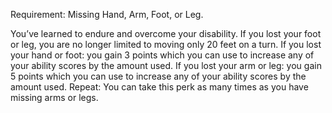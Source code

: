 Requirement: Missing Hand, Arm, Foot, or Leg. 

You’ve learned to endure and overcome your disability. If you lost your foot or leg, you are no longer limited to moving only 20 feet on a turn. If you lost your hand or foot: you gain 3 points which you can use to increase any of your ability scores by the amount used. If you lost your arm or leg: you gain 5 points which you can use to increase any of your ability scores by the amount used. Repeat: You can take this perk as many times as you have missing arms or legs.